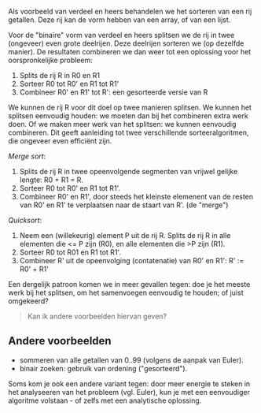 Als voorbeeld van verdeel en heers behandelen we het sorteren van een rij getallen. Deze rij kan de vorm hebben van een array, of van een lijst.

Voor de "binaire" vorm van verdeel en heers splitsen we de rij in twee (ongeveer) even grote deelrijen. Deze deelrijen sorteren we (op dezelfde manier). De resultaten combineren we dan weer tot een oplossing voor het oorspronkelijke probleem:

1. Splits de rij R in R0 en R1
2. Sorteer R0 tot R0' en R1 tot R1'
2. Combineer R0' en R1' tot R': een gesorteerde versie van R

We kunnen de rij R voor dit doel op twee manieren splitsen. We kunnen het splitsen eenvoudig houden: we moeten dan bij het combineren extra werk doen. Of we maken meer werk van het splitsen: we kunnen eenvoudig combineren. Dit geeft aanleiding tot twee verschillende sorteeralgoritmen, die ongeveer even efficiënt zijn.

*Merge sort*:

1. Splits de rij R in twee opeenvolgende segmenten van vrijwel gelijke lengte: R0 + R1 = R.
2. Sorteer R0 tot R0' en R1 tot R1'.
3. Combineer R0' en R1', door steeds het kleinste elemenent van de resten van R0' en R1' te verplaatsen naar de staart van R'. (de "merge")

*Quicksort*:

1. Neem een (willekeurig) element P uit de rij R. Splits de rij R in alle elementen die <= P zijn (R0), en alle elementen die >P zijn (R1).
2. Sorteer R0 tot R01 en R1 tot R1'.
3. Combineer R' uit de opeenvolging (contatenatie) van R0' en R1': R' := R0' + R1'

Een dergelijk patroon komen we in meer gevallen tegen: doe je het meeste werk bij het splitsen, om het samenvoegen eenvoudig te houden; of juist omgekeerd?

> Kan ik andere voorbeelden hiervan geven?

## Andere voorbeelden

* sommeren van alle getallen van 0..99 (volgens de aanpak van Euler).
* binair zoeken: gebruik van ordening ("gesorteerd").

Soms kom je ook een andere variant tegen: door meer energie te steken in het analyseeren van het probleem (vgl. Euler), kun je met een eenvoudiger algoritme volstaan - of zelfs met een analytische oplossing.


